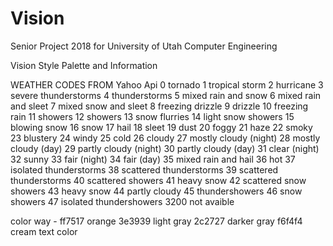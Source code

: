 # Vision
Senior Project 2018 for University of Utah Computer Engineering

Vision Style Palette and Information

WEATHER CODES FROM Yahoo Api
0	tornado
1	tropical storm
2	hurricane
3	severe thunderstorms
4	thunderstorms
5	mixed rain and snow
6	mixed rain and sleet
7	mixed snow and sleet
8	freezing drizzle
9	drizzle
10	freezing rain
11	showers
12	showers
13	snow flurries
14	light snow showers
15	blowing snow
16	snow
17	hail
18	sleet
19	dust
20	foggy
21	haze
22	smoky
23	blustery
24	windy
25	cold
26	cloudy
27	mostly cloudy (night)
28	mostly cloudy (day)
29	partly cloudy (night)
30	partly cloudy (day)
31	clear (night)
32	sunny
33	fair (night)
34	fair (day)
35	mixed rain and hail
36	hot
37	isolated thunderstorms
38	scattered thunderstorms
39	scattered thunderstorms
40	scattered showers
41	heavy snow
42	scattered snow showers
43	heavy snow
44	partly cloudy
45	thundershowers
46	snow showers
47	isolated thundershowers
3200	not avaible

color way -
ff7517 orange 
3e3939 light gray
2c2727 darker gray 
f6f4f4 cream text color
